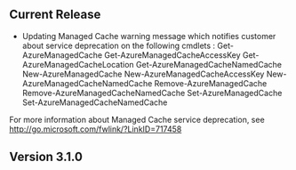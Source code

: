 ﻿<!--
    Please leave this section at the top of the change log.

    Changes for the current release should go under the section titled "Current Release", and should adhere to the following format:

    ## Current Release
    * Overview of change #1
        - Additional information about change #1
    * Overview of change #2
        - Additional information about change #2
        - Additional information about change #2
    * Overview of change #3
    * Overview of change #4
        - Additional information about change #4

    ## YYYY.MM.DD - Version X.Y.Z (Previous Release)
    * Overview of change #1
        - Additional information about change #1
-->
## Current Release
* Updating Managed Cache warning message which notifies customer about service deprecation on the following cmdlets :
Get-AzureManagedCache
Get-AzureManagedCacheAccessKey
Get-AzureManagedCacheLocation
Get-AzureManagedCacheNamedCache
New-AzureManagedCache
New-AzureManagedCacheAccessKey
New-AzureManagedCacheNamedCache
Remove-AzureManagedCache
Remove-AzureManagedCacheNamedCache
Set-AzureManagedCache
Set-AzureManagedCacheNamedCache

For more information about Managed Cache service deprecation, see http://go.microsoft.com/fwlink/?LinkID=717458

## Version 3.1.0